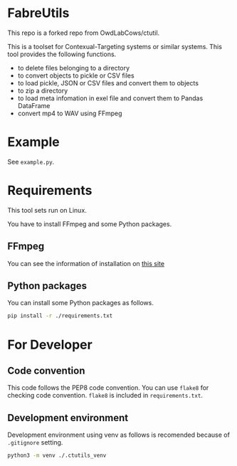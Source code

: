 # FabreUtils

This repo is a forked repo from OwdLabCows/ctutil.

This is a toolset for Contexual-Targeting systems or similar systems.
This tool provides the following functions.

- to delete files belonging to a directory
- to convert objects to pickle or CSV files
- to load pickle, JSON or CSV files and convert them to objects
- to zip a directory
- to load meta infomation in exel file and convert them to Pandas DataFrame
- convert mp4 to WAV using FFmpeg

# Example

See `example.py`.

# Requirements

This tool sets run on Linux.

You have to install FFmpeg and some Python packages.

## FFmpeg

You can see the information of installation on [this site](https://github.com/FFmpeg/FFmpeg/blob/master/INSTALL.md) 

## Python packages

You can install some Python packages as follows.

```sh
pip install -r ./requirements.txt
```

# For Developer

## Code convention

This code follows the PEP8 code convention.
You can use `flake8` for checking code convention. `flake8` is included in `requirements.txt`.

## Development environment

Development environment using venv as follows is recomended because of `.gitignore` setting.

```sh
python3 -m venv ./.ctutils_venv
```

